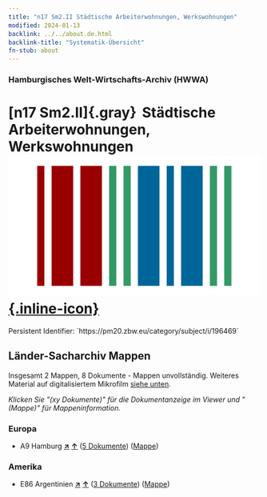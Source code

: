 ```yaml
---
title: "n17 Sm2.II Städtische Arbeiterwohnungen, Werkswohnungen"
modified: 2024-01-13
backlink: ../../about.de.html
backlink-title: "Systematik-Übersicht"
fn-stub: about
---
```


### Hamburgisches Welt-Wirtschafts-Archiv (HWWA)

# [n17 Sm2.II]{.gray}&#8201; Städtische Arbeiterwohnungen, Werkswohnungen &#160; [![Wikidata](/images/Wikidata-logo.svg "Wikidata"){.inline-icon}](http://www.wikidata.org/entity/Q104710839)

<div class="hint">Persistent Identifier: `https://pm20.zbw.eu/category/subject/i/196469`</div>







## Länder-Sacharchiv Mappen






Insgesamt 2 Mappen, 8 Dokumente - Mappen unvollständig. Weiteres Material auf digitalisiertem Mikrofilm [siehe unten](#filmsections).

_Klicken Sie "(xy Dokumente)" für die Dokumentanzeige im Viewer und "(Mappe)" für Mappeninformation._




### Europa

- A9 Hamburg [**&nearr;**](../../../geo/i/140905/about.de.html "Hamburg (alle Mappen)") [**&uarr;**](../../../geo/about.de.html#A9 "Ländersystematik") (<a href="https://pm20.zbw.eu/iiifview/folder/sh/140905,196469" title="über: Hamburg : Städtische Arbeiterwohnungen, Werkswohnungen" target="_blank">5 Dokumente</a>) ([Mappe](../../../../folder/sh/1409xx/140905/1964xx/196469/about.de.html))

### Amerika

- E86 Argentinien [**&nearr;**](../../../geo/i/141692/about.de.html "Argentinien (alle Mappen)") [**&uarr;**](../../../geo/about.de.html#E86 "Ländersystematik") (<a href="https://pm20.zbw.eu/iiifview/folder/sh/141692,196469" title="über: Argentinien : Städtische Arbeiterwohnungen, Werkswohnungen" target="_blank">3 Dokumente</a>) ([Mappe](../../../../folder/sh/1416xx/141692/1964xx/196469/about.de.html))



<a id="filmsections" />













